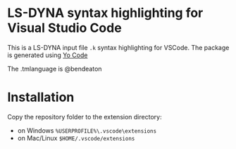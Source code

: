 # LS-DYNA syntax highlighting for Visual Studio Code
This is a LS-DYNA input file `.k` syntax highlighting for VSCode.
The package is generated using [Yo Code](https://code.visualstudio.com/docs/extensions/yocode)
 
The .tmlanguage is  @bendeaton

# Installation

Copy the repository folder to the extension directory:
* on Windows `%USERPROFILE%\.vscode\extensions`
* on Mac/Linux `$HOME/.vscode/extensions`
